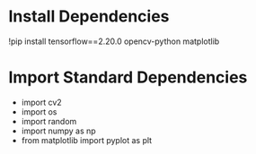 # Install Dependencies

!pip install tensorflow==2.20.0 opencv-python matplotlib

# Import Standard Dependencies

- import cv2
- import os
- import random
- import numpy as np
- from matplotlib import pyplot as plt

